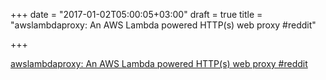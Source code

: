 +++
date = "2017-01-02T05:00:05+03:00"
draft = true
title = "awslambdaproxy: An AWS Lambda powered HTTP(s) web proxy  #reddit"

+++

<p><a href="https://t.co/lcPcAO7y7u">awslambdaproxy: An AWS Lambda powered HTTP(s) web proxy  #reddit</a></p>
